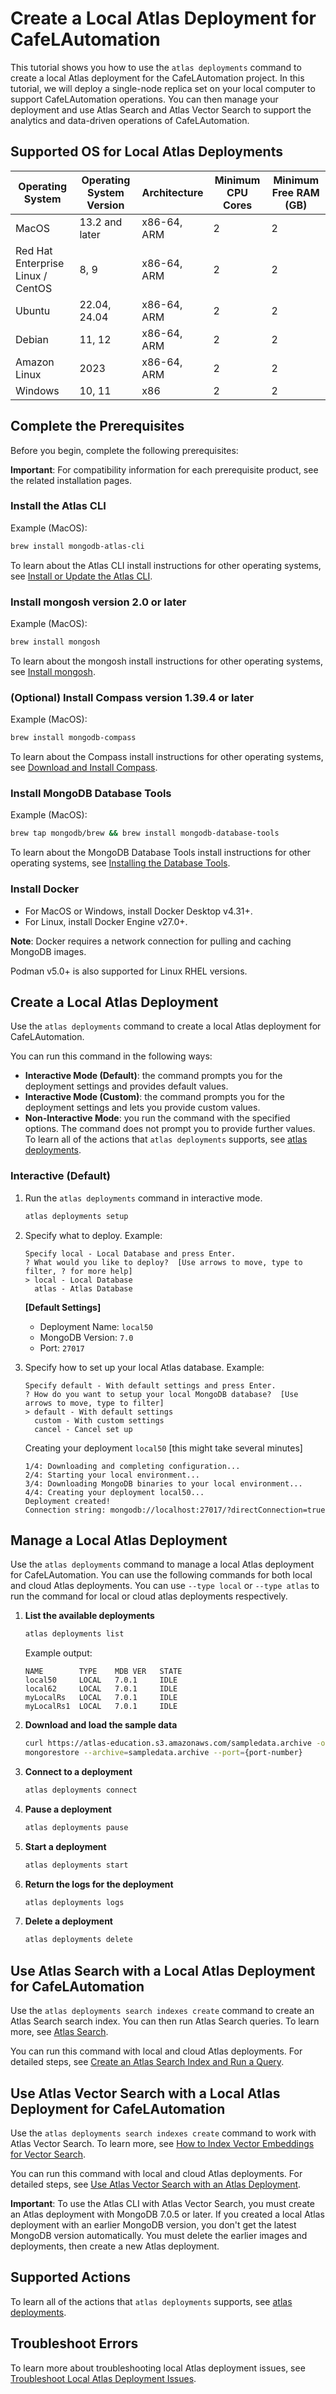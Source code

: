 # Create a Local Atlas Deployment for CafeLAutomation

This tutorial shows you how to use the `atlas deployments` command to create a local Atlas deployment for the CafeLAutomation project. In this tutorial, we will deploy a single-node replica set on your local computer to support CafeLAutomation operations. You can then manage your deployment and use Atlas Search and Atlas Vector Search to support the analytics and data-driven operations of CafeLAutomation.

## Supported OS for Local Atlas Deployments

| Operating System               | Operating System Version | Architecture  | Minimum CPU Cores | Minimum Free RAM (GB) |
|--------------------------------|--------------------------|---------------|------------------|-----------------------|
| MacOS                          | 13.2 and later           | x86-64, ARM   | 2                | 2                     |
| Red Hat Enterprise Linux / CentOS | 8, 9                  | x86-64, ARM   | 2                | 2                     |
| Ubuntu                         | 22.04, 24.04             | x86-64, ARM   | 2                | 2                     |
| Debian                         | 11, 12                  | x86-64, ARM   | 2                | 2                     |
| Amazon Linux                   | 2023                    | x86-64, ARM   | 2                | 2                     |
| Windows                        | 10, 11                  | x86           | 2                | 2                     |

## Complete the Prerequisites

Before you begin, complete the following prerequisites:

**Important**: For compatibility information for each prerequisite product, see the related installation pages.

### Install the Atlas CLI

Example (MacOS):
```sh
brew install mongodb-atlas-cli
```
To learn about the Atlas CLI install instructions for other operating systems, see [Install or Update the Atlas CLI](#).

### Install mongosh version 2.0 or later

Example (MacOS):
```sh
brew install mongosh
```
To learn about the mongosh install instructions for other operating systems, see [Install mongosh](#).

### (Optional) Install Compass version 1.39.4 or later

Example (MacOS):
```sh
brew install mongodb-compass
```
To learn about the Compass install instructions for other operating systems, see [Download and Install Compass](#).

### Install MongoDB Database Tools

Example (MacOS):
```sh
brew tap mongodb/brew && brew install mongodb-database-tools
```
To learn about the MongoDB Database Tools install instructions for other operating systems, see [Installing the Database Tools](#).

### Install Docker

- For MacOS or Windows, install Docker Desktop v4.31+.
- For Linux, install Docker Engine v27.0+.

**Note**: Docker requires a network connection for pulling and caching MongoDB images.

Podman v5.0+ is also supported for Linux RHEL versions.

## Create a Local Atlas Deployment

Use the `atlas deployments` command to create a local Atlas deployment for CafeLAutomation.

You can run this command in the following ways:

- **Interactive Mode (Default)**: the command prompts you for the deployment settings and provides default values.
- **Interactive Mode (Custom)**: the command prompts you for the deployment settings and lets you provide custom values.
- **Non-Interactive Mode**: you run the command with the specified options. The command does not prompt you to provide further values. To learn all of the actions that `atlas deployments` supports, see [atlas deployments](#).

### Interactive (Default)

1. Run the `atlas deployments` command in interactive mode.
   ```sh
   atlas deployments setup
   ```
2. Specify what to deploy.
   Example:
   ```
   Specify local - Local Database and press Enter.
   ? What would you like to deploy?  [Use arrows to move, type to filter, ? for more help]
   > local - Local Database
     atlas - Atlas Database
   ```

   **[Default Settings]**
   - Deployment Name: `local50`
   - MongoDB Version: `7.0`
   - Port: `27017`

3. Specify how to set up your local Atlas database.
   Example:
   ```
   Specify default - With default settings and press Enter.
   ? How do you want to setup your local MongoDB database?  [Use arrows to move, type to filter]
   > default - With default settings
     custom - With custom settings
     cancel - Cancel set up
   ```

   Creating your deployment `local50` [this might take several minutes]
   ```
   1/4: Downloading and completing configuration...
   2/4: Starting your local environment...
   3/4: Downloading MongoDB binaries to your local environment...
   4/4: Creating your deployment local50...
   Deployment created!
   Connection string: mongodb://localhost:27017/?directConnection=true
   ```

## Manage a Local Atlas Deployment

Use the `atlas deployments` command to manage a local Atlas deployment for CafeLAutomation. You can use the following commands for both local and cloud Atlas deployments. You can use `--type local` or `--type atlas` to run the command for local or cloud atlas deployments respectively.

1. **List the available deployments**
   ```sh
   atlas deployments list
   ```
   Example output:
   ```
   NAME        TYPE    MDB VER   STATE
   local50     LOCAL   7.0.1     IDLE
   local62     LOCAL   7.0.1     IDLE
   myLocalRs   LOCAL   7.0.1     IDLE
   myLocalRs1  LOCAL   7.0.1     IDLE
   ```

2. **Download and load the sample data**
   ```sh
   curl https://atlas-education.s3.amazonaws.com/sampledata.archive -o sampledata.archive
   mongorestore --archive=sampledata.archive --port={port-number}
   ```

3. **Connect to a deployment**
   ```sh
   atlas deployments connect
   ```

4. **Pause a deployment**
   ```sh
   atlas deployments pause
   ```

5. **Start a deployment**
   ```sh
   atlas deployments start
   ```

6. **Return the logs for the deployment**
   ```sh
   atlas deployments logs
   ```

7. **Delete a deployment**
   ```sh
   atlas deployments delete
   ```

## Use Atlas Search with a Local Atlas Deployment for CafeLAutomation

Use the `atlas deployments search indexes create` command to create an Atlas Search search index. You can then run Atlas Search queries. To learn more, see [Atlas Search](#).

You can run this command with local and cloud Atlas deployments. For detailed steps, see [Create an Atlas Search Index and Run a Query](#).

## Use Atlas Vector Search with a Local Atlas Deployment for CafeLAutomation

Use the `atlas deployments search indexes create` command to work with Atlas Vector Search. To learn more, see [How to Index Vector Embeddings for Vector Search](#).

You can run this command with local and cloud Atlas deployments. For detailed steps, see [Use Atlas Vector Search with an Atlas Deployment](#).

**Important**: To use the Atlas CLI with Atlas Vector Search, you must create an Atlas deployment with MongoDB 7.0.5 or later. If you created a local Atlas deployment with an earlier MongoDB version, you don't get the latest MongoDB version automatically. You must delete the earlier images and deployments, then create a new Atlas deployment.

## Supported Actions

To learn all of the actions that `atlas deployments` supports, see [atlas deployments](#).

## Troubleshoot Errors

To learn more about troubleshooting local Atlas deployment issues, see [Troubleshoot Local Atlas Deployment Issues](#).

